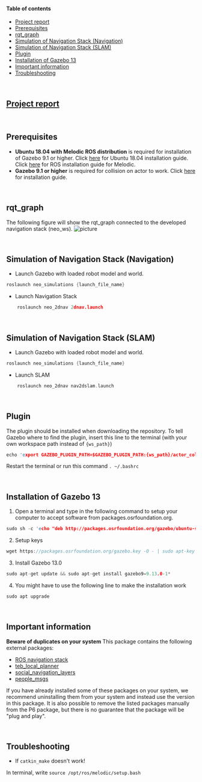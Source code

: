 #### Table of contents
- [Project report](#Project-report)
- [Prerequisites](#Prerequisites)
- [rqt_graph](#rqt_graph)
- [Simulation of Navigation Stack (Navigation)](#Simulation-of-navigation-stack-navigation)
- [Simulation of Navigation Stack (SLAM)](#Simulation-of-navigation-stack-SLAM)
- [Plugin](#Plugin)
- [Installation of Gazebo 13](#Installation-of-Gazebo-13)
- [Important information](#Important-information)
- [Troubleshooting](#Troubleshooting)

<br>

## [Project report](https://drive.google.com/file/d/1qS7mhCOEqVYUB9yGutPqKcVzuX8ee-Oz/view?usp=sharing)

<br>

## Prerequisites
- **Ubuntu 18.04 with Melodic ROS distribution** is required for installation of Gazebo 9.1 or higher. Click [here](http://releases.ubuntu.com/18.04.4/?_ga=2.30273727.1896459521.1588157994-1099108351.1588060257) for Ubuntu 18.04 installation guide. Click [here](http://wiki.ros.org/melodic/Installation/Ubuntu) for ROS installation guide for Melodic.
- **Gazebo 9.1 or higher** is required for collision on actor to work. Click [here](#Installation-of-Gazebo-13)  for installation guide.

<br>

## rqt_graph
The following figure will show the rqt_graph connected to the developed navigation stack (neo_ws).
![picture](images/navigationStack_rqtFull.png)

<br>


## Simulation of Navigation Stack (Navigation)

- Launch Gazebo with loaded robot model and world.
```c
roslaunch neo_simulations {launch_file_name}
```

- Launch Navigation Stack 
```c
    roslaunch neo_2dnav 2dnav.launch
```
<br>

## Simulation of Navigation Stack (SLAM)
- Launch Gazebo with loaded robot model and world.
```c
roslaunch neo_simulations {launch_file_name}
```

- Launch SLAM
```c
    roslaunch neo_2dnav nav2dslam.launch
```
<br>

## Plugin
The plugin should be installed when downloading the repository. To tell Gazebo where to find the plugin, insert this line to the terminal (with your own workspace path instead of `{ws_path}`) 

```c
echo 'export GAZEBO_PLUGIN_PATH=$GAZEBO_PLUGIN_PATH:{ws_path}/actor_collisions/build' >> ~/.bashrc
``` 

Restart the terminal or run this command `. ~/.bashrc` 

<br>

## Installation of Gazebo 13
1. Open a terminal and type in the following command to setup your computer to accept software from packages.osrfoundation.org.
```c
sudo sh -c 'echo "deb http://packages.osrfoundation.org/gazebo/ubuntu-stable `lsb_release -cs` main" > /etc/apt/sources.list.d/gazebo-stable.list'
```

2. Setup keys
```c
wget https://packages.osrfoundation.org/gazebo.key -O - | sudo apt-key add -
```

3. Install Gazebo 13.0
```c
sudo apt-get update && sudo apt-get install gazebo9=9.13.0-1*
```

4. You might have to use the following line to make the installation work
```c
sudo apt upgrade
```
<br>

## Important information
**Beware of duplicates on your system**
This package contains the following external packages:
- [ROS navigation stack](http://wiki.ros.org/navigation)
- [teb_local_planner](http://wiki.ros.org/teb_local_planner)
- [social_navigation_layers](http://wiki.ros.org/social_navigation_layers)
- [people_msgs](http://wiki.ros.org/people_msgs)

If you have already installed some of these packages on your system, we recommend uninstalling them from your system and instead use the version in this package. It is also possible to remove the listed packages manually from the P6 package, but there is no guarantee that the package will be "plug and play".

<br>

## Troubleshooting
- If `catkin_make` doesn't work!

In terminal, write `source /opt/ros/melodic/setup.bash`
